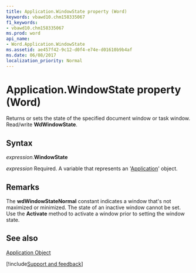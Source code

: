```yaml
---
title: Application.WindowState property (Word)
keywords: vbawd10.chm158335067
f1_keywords:
- vbawd10.chm158335067
ms.prod: word
api_name:
- Word.Application.WindowState
ms.assetid: ae457f42-9c12-d0f4-e74e-d01610b9b4af
ms.date: 06/08/2017
localization_priority: Normal
---
```



# Application.WindowState property (Word)

Returns or sets the state of the specified document window or task window. Read/write  **WdWindowState**.


## Syntax

_expression_.**WindowState**

_expression_ Required. A variable that represents an '[Application](Word.Application.md)' object.


## Remarks

The  **wdWindowStateNormal** constant indicates a window that's not maximized or minimized. The state of an inactive window cannot be set. Use the **Activate** method to activate a window prior to setting the window state.


## See also


[Application Object](Word.Application.md)

[!include[Support and feedback](~/includes/feedback-boilerplate.md)]